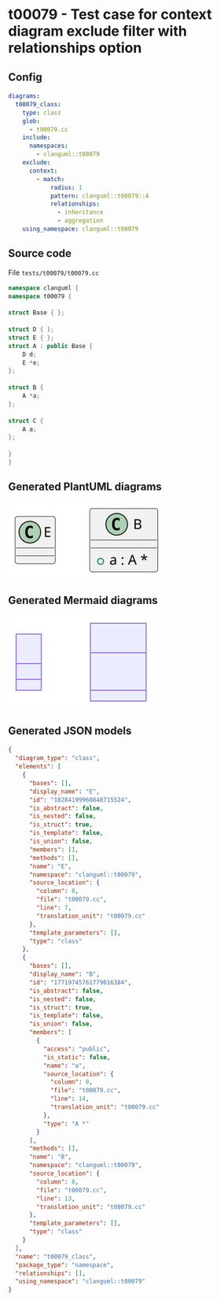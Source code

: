 # t00079 - Test case for context diagram exclude filter with relationships option
## Config
```yaml
diagrams:
  t00079_class:
    type: class
    glob:
      - t00079.cc
    include:
      namespaces:
        - clanguml::t00079
    exclude:
      context:
        - match:
            radius: 1
            pattern: clanguml::t00079::A
            relationships:
              - inheritance
              - aggregation
    using_namespace: clanguml::t00079
```
## Source code
File `tests/t00079/t00079.cc`
```cpp
namespace clanguml {
namespace t00079 {

struct Base { };

struct D { };
struct E { };
struct A : public Base {
    D d;
    E *e;
};

struct B {
    A *a;
};

struct C {
    A a;
};

}
}
```
## Generated PlantUML diagrams
![t00079_class](./t00079_class.svg "Test case for context diagram exclude filter with relationships option")
## Generated Mermaid diagrams
![t00079_class](./t00079_class_mermaid.svg "Test case for context diagram exclude filter with relationships option")
## Generated JSON models
```json
{
  "diagram_type": "class",
  "elements": [
    {
      "bases": [],
      "display_name": "E",
      "id": "18284199960848715524",
      "is_abstract": false,
      "is_nested": false,
      "is_struct": true,
      "is_template": false,
      "is_union": false,
      "members": [],
      "methods": [],
      "name": "E",
      "namespace": "clanguml::t00079",
      "source_location": {
        "column": 8,
        "file": "t00079.cc",
        "line": 7,
        "translation_unit": "t00079.cc"
      },
      "template_parameters": [],
      "type": "class"
    },
    {
      "bases": [],
      "display_name": "B",
      "id": "17719745761779016384",
      "is_abstract": false,
      "is_nested": false,
      "is_struct": true,
      "is_template": false,
      "is_union": false,
      "members": [
        {
          "access": "public",
          "is_static": false,
          "name": "a",
          "source_location": {
            "column": 8,
            "file": "t00079.cc",
            "line": 14,
            "translation_unit": "t00079.cc"
          },
          "type": "A *"
        }
      ],
      "methods": [],
      "name": "B",
      "namespace": "clanguml::t00079",
      "source_location": {
        "column": 8,
        "file": "t00079.cc",
        "line": 13,
        "translation_unit": "t00079.cc"
      },
      "template_parameters": [],
      "type": "class"
    }
  ],
  "name": "t00079_class",
  "package_type": "namespace",
  "relationships": [],
  "using_namespace": "clanguml::t00079"
}
```
